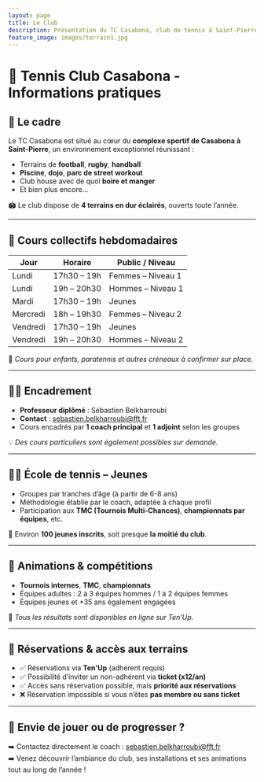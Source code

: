 ```yaml
---
layout: page
title: Le Club
description: Présentation du TC Casabona, club de tennis à Saint-Pierre (974)
feature_image: images/terrain1.jpg
---
```


# 🎾 Tennis Club Casabona - Informations pratiques

## 📍 Le cadre

Le TC Casabona est situé au cœur du **complexe sportif de Casabona à Saint-Pierre**, un environnement exceptionnel réunissant :

- Terrains de **football**, **rugby**, **handball**
- **Piscine**, **dojo**, **parc de street workout**
- Club house avec de quoi **boire et manger**
- Et bien plus encore...

🏟️ Le club dispose de **4 terrains en dur éclairés**, ouverts toute l’année.

---

## 📆 Cours collectifs hebdomadaires

| Jour      | Horaire         | Public / Niveau            |
|-----------|------------------|-----------------------------|
| Lundi     | 17h30 – 19h      | Femmes – Niveau 1          |
| Lundi     | 19h – 20h30      | Hommes – Niveau 1          |
| Mardi     | 17h30 – 19h      | Jeunes                     |
| Mercredi  | 18h – 19h30      | Femmes – Niveau 2          |
| Vendredi  | 17h30 – 19h      | Jeunes                     |
| Vendredi  | 19h – 20h30      | Hommes – Niveau 2          |

🎯 *Cours pour enfants, paratennis et autres créneaux à confirmer sur place.*

---

## 🧑‍🏫 Encadrement

- **Professeur diplômé** : Sébastien Belkharroubi  
- **Contact** : [sebastien.belkharroubi@fft.fr](mailto:sebastien.belkharroubi@fft.fr)  
- Cours encadrés par **1 coach principal** et **1 adjoint** selon les groupes

💡 *Des cours particuliers sont également possibles sur demande.*

---

## 👦👧 École de tennis – Jeunes

- Groupes par tranches d’âge (à partir de 6-8 ans)
- Méthodologie établie par le coach, adaptée à chaque profil
- Participation aux **TMC (Tournois Multi-Chances)**, **championnats par équipes**, etc.

👥 Environ **100 jeunes inscrits**, soit presque **la moitié du club**.

---

## 🎉 Animations & compétitions

- **Tournois internes**, **TMC**, **championnats**
- Équipes adultes : 2 à 3 équipes hommes / 1 à 2 équipes femmes  
- Équipes jeunes et +35 ans également engagées

📲 *Tous les résultats sont disponibles en ligne sur Ten’Up.*

---

## 🧾 Réservations & accès aux terrains

- ✅ Réservations via **Ten'Up** (adhérent requis)
- ✅ Possibilité d’inviter un non-adhérent via **ticket (x12/an)**
- ✅ Accès sans réservation possible, mais **priorité aux réservations**
- ❌ Réservation impossible si vous n’êtes **pas membre ou sans ticket**

---

## 💬 Envie de jouer ou de progresser ?

➡️ Contactez directement le coach : [sebastien.belkharroubi@fft.fr](mailto:sebastien.belkharroubi@fft.fr)  
➡️ Venez découvrir l’ambiance du club, ses installations et ses animations tout au long de l’année !

